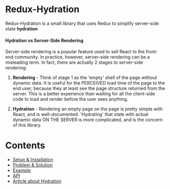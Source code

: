 # Redux-Hydration
Redux-Hydration is a small library that uses Redux to simplify server-side state **hydration**

#### Hydration vs Server-Side Rendering
Server-side rendering is a popular feature used to sell React to the front-end community. In practice, however, server-side rendering can be a misleading term. In fact, there are actually 2 stages to server-side rendering:

1. **Rendering** - Think of stage 1 as the 'empty' shell of the page without dynamic data. It is useful for the PERCEIVED load time of the page to the end user, because they at least see the page structure returned from the server. This is a better experience than waiting for all the client-side code to load and render before the user sees anything.

2. **Hydration** - Rendering an empty page on the page is pretty simple with React, and is well-documented. 'Hydrating' that state with actual dynamic data ON THE SERVER is more complicated, and is the concern of this library.

# Contents
- [Setup & Installation](/docs/setup.md)
- [Problem & Solution](/docs/problem.md)
- [Example](/docs/example.md)
- [API](/docs/api.md)
- [Article about Hydration](/docs/article.md)